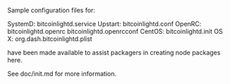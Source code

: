 Sample configuration files for:

SystemD: bitcoinlightd.service
Upstart: bitcoinlightd.conf
OpenRC:  bitcoinlightd.openrc
         bitcoinlightd.openrcconf
CentOS:  bitcoinlightd.init
OS X:    org.dash.bitcoinlightd.plist

have been made available to assist packagers in creating node packages here.

See doc/init.md for more information.
